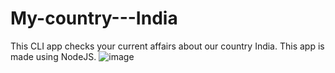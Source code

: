 # My-country---India
This CLI app checks your current affairs about our country India.
This app is made using NodeJS.
![image](https://user-images.githubusercontent.com/65008607/135289270-64baac15-a579-4ee8-a329-a045845ee902.png)
